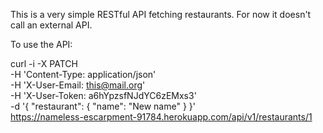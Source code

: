 This is a very simple RESTful API fetching restaurants. For now it doesn't call an external API.


To use the API:

curl -i -X PATCH                                        \
       -H 'Content-Type: application/json'              \
       -H 'X-User-Email: this@mail.org'               \
       -H 'X-User-Token: a6hYpzsfNJdYC6zEMxs3'          \
       -d '{ "restaurant": { "name": "New name" } }'    \
       https://nameless-escarpment-91784.herokuapp.com/api/v1/restaurants/1
